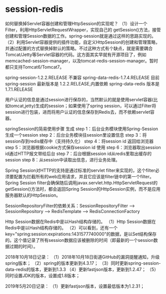 # session-redis
如何替换掉Servlet容器创建和管理HttpSession的实现呢？
（1）设计一个Filter，利用HttpServletRequestWrapper，实现自己的 getSession()方法，接管创建和管理Session数据的工作。spring-session就是通过这样的思路实现的。 
（2）利用Servlet容器提供的插件功能，自定义HttpSession的创建和管理策略，并通过配置的方式替换掉默认的策略。不过这种方式有个缺点，就是需要耦合Tomcat/Jetty等Servlet容器的代码。这方面其实早就有开源项目了，例如memcached-session-manager，以及tomcat-redis-session-manager。暂时都只支持Tomcat6/Tomcat7。 


spring-session-1.2.2.RELEASE 不兼容 spring-data-redis-1.7.4.RELEASE
目前 spring-session 最新版本是 1.2.2.RELEASE,内置依赖 spring-data-redis 版本是 1.7.1.RELEASE


用户认证的信息是通过session进行保存的，当然默认的就是使用servlet容器(比如tomcat,jetty)生成的session；如果使用了spring session，可以通过Filter将session进行包装，进而将用户认证的信息保存到Redis去，而不依赖servlet容器。


springSession的简易使用步骤
生成
step 1：后台业务模块使用Spring-Session生成一个session
step 2：后台业务模块往session里设置信息
step 3：将session存到redis缓存中（支持持久化）
step 4：将session id 返回给浏览器
step 5：浏览器根据cookie方式保存session id
使用
step 6：浏览器取出session id通过HTTP报文带给后台
step 7：后台根据session id从redis里取出缓存的session
step 8：从session中读取出信息，进行业务处理。

Spring Session对HTTP的支持是通过标准的servlet filter来实现的，这个filter必须要配置为拦截所有的web应用请求，并且它应该是filter链中的第一个filter。
Spring Session filter会确保随后调用javax.servlet.http.HttpServletRequest的getSession()方法时，都会返回Spring Session的HttpSession实例，而不是应用服务器默认的HttpSession。

SessionRepositoryFilter的依赖关系：SessionRepositoryFilter --> SessionRepository --> RedisTemplate --> RedisConnectionFactory

Http Session数据在Redis中是以Hash结构存储的。
（1）Http Session数据在Redis中是以Hash结构存储的。 
（2）可以看到，还有一个key="spring:session:expirations:1431577740000"的数据，是以Set结构保存的。这个值记录了所有session数据应该被删除的时间（即最新的一个session数据过期的时间）。 


2018年10月18日记录：
（1）2018年10月18日街道GitHub的漏洞提醒通知，升级spring版本；
（2）spring的版本更新到4.3.17；
（3）同时更新spring-session-data-redis的版本，更新到1.3.3
（4）更新fastjson版本，更新到1.2.47；
（5）同时设置JDK的版本，设置成1.8版本；

2019年5月20日记录：
（1）更新fastjson版本，设置最低版本为1.2.31；

